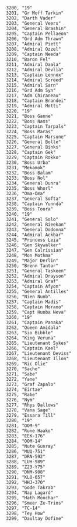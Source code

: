 ﻿```text
3200, "19"
3201, "Gr Moff Tarkin"
3202, "Darth Vader"
3203, "General Veers"
3204, "General Brashin"
3205, "Captain Pellaeon"
3206, "Grd Adm Thrawn"
3207, "Admiral Piett"
3208, "Admiral Ozzel"
3209, "Captain Needa"
3210, "Baron Fel"
3211, "Admiral Daala"
3212, "Admiral Devlia"
3213, "Captain Lennox"
3214, "Admiral Screed"
3215, "Admiral Sarn"
3216, "Grd Adm Syn"
3217, "Adm Chiraneau"
3218, "Captain Brandei"
3219, "Admiral Motti"
3220, "19"
3221, "Boss Ganne"
3222, "Boss Nass"
3223, "Captain Tarpals"
3224, "Boss Maras"
3225, "Captain Marsune"
3226, "General Bolle"
3227, "General Binks"
3228, "Captain Gek"
3229, "Captain Rokko"
3230, "Boss Urba"
3231, "Mekamok"
3232, "Boss Balam"
3233, "Boss Nol"
3234, "General Dunra"
3235, "Boss Whorl"
3236, "Oma-Oma"
3237, "General Softa"
3238, "Captain Yunnda"
3239, "Boss Toora"
3240, "19"
3241, "General Solo"
3242, "General Rieekan"
3243, "General Dodonna"
3244, "Admiral Ackbar"
3245, "Princess Leia"
3246, "Gen Skywalker"
3247, "Gen Calrissian"
3248, "Mon Mothma"
3249, "Major Derlin"
3250, "Brenn Tantor"
3251, "General Taskeen"
3252, "Admiral Drayson"
3253, "Admiral Graf"
3254, "Captain Afyon"
3255, "General Antilles"
3256, "Nien Nunb"
3257, "Captain Madis"
3258, "Captain Morano"
3259, "Capt Huoba Neva"
3260, "19"
3261, "Captain Panaka"
3262, "Queen Amidala"
3263, "Sio Bibble"
3264, "King Veruna"
3265, "Lieutenant Sykes"
3266, "Captain Kael"
3267, "Lieutenant Deviss"
3268, "Lieutenant Illon"
3269, "Ric Olie"
3270, "Sache"
3271, "Sabe"
3272, "Yane"
3273, "Graf Zapalo"
3274, "Eirtae"
3275, "Rabe"
3276, "Nym"
3277, "Rhys Dallows"
3278, "Vana Sage"
3279, "Essara Till"
3280, "19"
3281, "OOM-9"
3282, "Rune Haako"
3283, "EEK-176"
3284, "OOM-14"
3285, "Nute Gunray"
3286, "MUQ-751"
3287, "DRN-592"
3288, "LUH-989"
3289, "Z23-Y75"
3290, "DNM-908"
3291, "KLO-657"
3292, "HHJ-370"
3293, "Gode Takrab"
3294, "Nap Lagard"
3295, "Hath Monchar"
3296, "Smeer Ze-Trios"
3297, "TC-14"
3298, "Tey How"
3299, "Daultay Dofine"
```